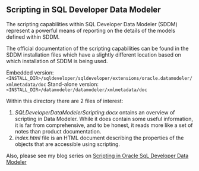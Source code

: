 ## Scripting in SQL Developer Data Modeler

The scripting capabilities within SQL Developer Data Modeler (SDDM) represent a powerful means of reporting on the details of the models defined within SDDM.

The official documentation of the scripting capabilities can be found in the SDDM installation files which have a slightly different location based on which installation of SDDM is being used.

Embedded version: `<INSTALL_DIR>/sqldeveloper/sqldeveloper/extensions/oracle.datamodeler/xmlmetadata/doc`
Stand-alone version: `<INSTALL_DIR>/datamodeler/datamodeler/xmlmetadata/doc`

Within this directory there are 2 files of interest:

 1. *SQLDeveloperDataModelerScripting.docx* ontains an overview of scripting in Data Modeler. While it does contain some useful information, it is far from comprehensive, and to be honest, it reads more like a set of notes than product documentation.
 2. *index.html* file is an HTML document describing the properties of the objects that are accessible using scripting.

Also, please see my blog series on [Scripting in Oracle SqL Developer Data Modeler](https://daveschleis.wordpress.com/2017/08/15/data-modeler-scripting-101-lets-start-at-the-very-beginning/)
